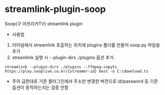 # streamlink-plugin-soop
Soop(구 아프리카TV) streamlink plugin

* 사용법
1. 터미널에서 streamlink 호출하는 위치에 plugins 폴더를 만들어 soop.py 파일을 추가
2. streamlink 실행 시 --plugin-dirs ./plugins 옵션 추가.

```
streamlink --plugin-dirs ./plugins --ffmpeg-copyts https://play.sooplive.co.kr/{streamer-id} best -o C:\download.ts
```

* 주의
급한대로 기존 플러그인에서 주소만 변경한 버전으로 id/password 등 기존 옵션이 동작하는지는 검증 안함
